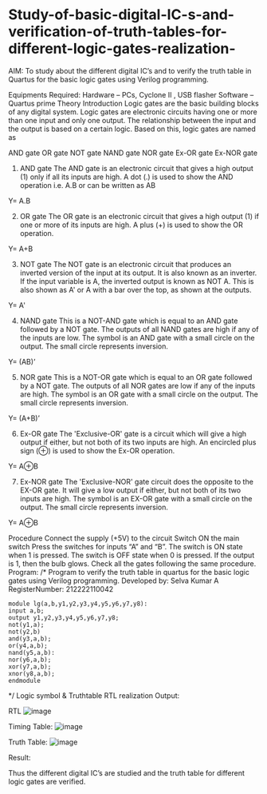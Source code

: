 # Study-of-basic-digital-IC-s-and-verification-of-truth-tables-for-different-logic-gates-realization-
 AIM:
To study about the different digital IC’s and to verify the truth table in Quartus for the basic logic gates using Verilog programming.

Equipments Required:
Hardware – PCs, Cyclone II , USB flasher
Software – Quartus prime
Theory
Introduction
Logic gates are the basic building blocks of any digital system. Logic gates are electronic circuits having one or more than one input and only one output. The relationship between the input and the output is based on a certain logic. Based on this, logic gates are named as

AND gate
OR gate
NOT gate
NAND gate
NOR gate
Ex-OR gate
Ex-NOR gate
1) AND gate
The AND gate is an electronic circuit that gives a high output (1) only if all its inputs are high. A dot (.) is used to show the AND operation i.e. A.B or can be written as AB

Y= A.B

2) OR gate
The OR gate is an electronic circuit that gives a high output (1) if one or more of its inputs are high. A plus (+) is used to show the OR operation.

Y= A+B

3) NOT gate
The NOT gate is an electronic circuit that produces an inverted version of the input at its output. It is also known as an inverter. If the input variable is A, the inverted output is known as NOT A. This is also shown as A' or A with a bar over the top, as shown at the outputs.

Y= A'

4) NAND gate
This is a NOT-AND gate which is equal to an AND gate followed by a NOT gate. The outputs of all NAND gates are high if any of the inputs are low. The symbol is an AND gate with a small circle on the output. The small circle represents inversion.

Y= (AB)’

5) NOR gate
This is a NOT-OR gate which is equal to an OR gate followed by a NOT gate. The outputs of all NOR gates are low if any of the inputs are high. The symbol is an OR gate with a small circle on the output. The small circle represents inversion.

Y= (A+B)’

6) Ex-OR gate
The 'Exclusive-OR' gate is a circuit which will give a high output if either, but not both of its two inputs are high. An encircled plus sign (⊕) is used to show the Ex-OR operation.

Y= A⊕B

7) Ex-NOR gate
The 'Exclusive-NOR' gate circuit does the opposite to the EX-OR gate. It will give a low output if either, but not both of its two inputs are high. The symbol is an EX-OR gate with a small circle on the output. The small circle represents inversion.

Y= A⊕B

Procedure
Connect the supply (+5V) to the circuit
Switch ON the main switch
Press the switches for inputs “A” and “B”. The switch is ON state when 1 is pressed. The switch is OFF state when 0 is pressed.
If the output is 1, then the bulb glows.
Check all the gates following the same procedure.
Program:
/*
Program to verify the truth table in quartus for the basic logic gates using Verilog programming.
Developed by: Selva Kumar A
RegisterNumber:  212222110042
~~~
module lg(a,b,y1,y2,y3,y4,y5,y6,y7,y8):
input a,b;
output y1,y2,y3,y4,y5,y6,y7,y8;
not(y1,a);
not(y2,b)
and(y3,a,b);
or(y4,a,b);
nand(y5,a,b):
nor(y6,a,b);
xor(y7,a,b);
xnor(y8,a,b);
endmodule
~~~
*/
Logic symbol & Truthtable
RTL realization
Output:

RTL
![image](https://user-images.githubusercontent.com/120643262/229445352-12e02f5b-4a8e-435b-9a53-92bb0f34207e.png)

Timing Table:
![image](https://user-images.githubusercontent.com/120643262/229446412-9e70a811-0526-4bd1-9406-4ef4d0193c03.png)

Truth Table:
![image](https://user-images.githubusercontent.com/120643262/229447237-7bc4a863-3841-4018-b7a6-e0aa7b926047.png)

Result:


Thus the different digital IC’s are studied and the truth table for different logic gates are verified.
